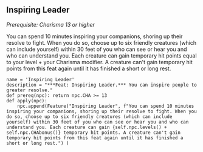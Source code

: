## Inspiring Leader
*Prerequisite: Charisma 13 or higher*

You can spend 10 minutes inspiring your companions, shoring up their resolve to fight. When you do so, choose up to six friendly creatures (which can include yourself) within 30 feet of you who can see or hear you and who can understand you. Each creature can gain temporary hit points equal to your level + your Charisma modifier. A creature can't gain temporary hit points from this feat again until it has finished a short or long rest.

```
name = 'Inspiring Leader'
description = "***Feat: Inspiring Leader.*** You can inspire people to greater resolve."
def prereq(npc): return npc.CHA >= 13
def apply(npc):
    npc.append(Feature("Inspiring Leader", f"You can spend 10 minutes inspiring your companions, shoring up their resolve to fight. When you do so, choose up to six friendly creatures (which can include yourself) within 30 feet of you who can see or hear you and who can understand you. Each creature can gain {self.npc.levels() + self.npc.CHAbonus()} temporary hit points. A creature can't gain temporary hit points from this feat again until it has finished a short or long rest.") )
```

